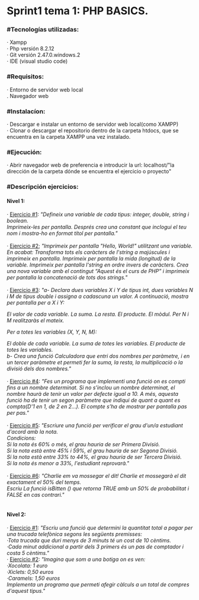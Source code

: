 **<h1>Sprint1 tema 1: PHP BASICS.</h1>**

**<h3>#Tecnologías utilizadas:</h3>**
    · Xampp<br>
    · Php versión 8.2.12<br>
    · Git versión 2.47.0.windows.2<br>
    · IDE (visual studio code)

**<h3>#Requisitos:</h3>**
    · Entorno de servidor web local<br>
    . Navegador web

**<h3>#Instalacíon:</h3>**
    · Descargar e instalar un entorno de servidor web local(como XAMPP)<br>
    · Clonar o descargar el repositorio dentro de la carpeta htdocs, que se encuentra en la carpeta XAMPP una vez instalado.

**<h3>#Ejecución:</h3>**
    · Abrir navegador web de preferencia e introducir la url: localhost/"la dirección de la carpeta dónde se encuentra el ejercicio o proyecto"

**<h3>#Descripción ejercicios:</h3>**
    **<h4>Nivel 1:</h4>**
    · <a href="1.2.1_php_basics_nivell1.php">Ejercicio #1</a>: *"Defineix una variable de cada tipus: integer, double, string i 
        boolean.  
        Imprimeix-les per pantalla.
        Després crea una constant que inclogui el teu nom i mostra-ho en format títol per pantalla."*<br><br>
    · <a href="1.2.2_php_basics_nivell1.php">Ejercicio #2</a>; *"Imprimeix per pantalla "Hello, World!" utilitzant una variable. En acabat:
        Transforma tots els caràcters de l'string a majúscules i imprimeix en pantalla.
        Imprimeix per pantalla la mida (longitud) de la variable.
        Imprimeix per pantalla l'string en ordre invers de caràcters.
        Crea una nova variable amb el contingut “Aquest és el curs de PHP” i imprimeix per pantalla la concatenació de tots dos strings."*<br><br>
    · <a href="1.2.3_php_basics_nivell1.php">Ejercicio #3</a>: *"a- Declara dues variables X i Y de tipus int, dues variables N i M de tipus double i assigna a cadascuna un valor. A continuació, mostra per pantalla per a X i Y:*

*El valor de cada variable.*
*La suma.*
*La resta.*
*El producte.*
*El mòdul.*
*Per N i M realitzaràs el mateix.*

*Per a totes les variables (X, Y, N, M):*

*El doble de cada variable.*
*La suma de totes les variables.*
*El producte de totes les variables.*<br>
*b- Crea una funció Calculadora que entri dos nombres per paràmetre, i en un tercer paràmetre et permeti fer la suma, la resta, la multiplicació o la divisió dels dos nombres."*<br><br>
    · <a href="1.2.4_php_basics_nivell1.php">Ejercicio #4</a>: *"Fes un programa que implementi una funció on es compti fins a un nombre determinat. Si no s’inclou un nombre determinat, el nombre haurà de tenir un valor per defecte igual a 10. A més, aquesta funció ha de tenir un segon paràmetre que indiqui de quant a quant es compta(D'1 en 1, de 2 en 2…). El compte s’ha de mostrar per pantalla pas per pas."*<br><br>
    · <a href="1.2.5_php_basics_nivell1.php">Ejercicio #5</a>: *"Escriure una funció per verificar el grau d'un/a estudiant d'acord amb la nota.<br>Condicions:<br>Si la nota és 60% o més, el grau hauria de ser Primera Divisió.<br>Si la nota està entre 45% i 59%, el grau hauria de ser Segona Divisió.<br>Si la nota està entre 33% to 44%, el grau hauria de ser Tercera Divisió.<br>Si la nota és menor a 33%, l'estudiant reprovarà."*<br><br>
    · <a href="1.2.6_php_basics_nivell1.php">Ejercicio #6</a>: *"Charlie em va mossegar el dit! Charlie et mossegarà el dit exactament el 50% del temps.<br>Escriu La funció isBitten () que retorna TRUE amb un 50% de probabilitat i FALSE en cas contrari."*<br><br>
    
**<h4>Nivel 2:</h4>**
    · <a href="1.2.1_php_basics_nivell2.php">Ejercicio #1</a>: *"Escriu una funció que determini la quantitat total a pagar per una trucada telefònica segons les següents premisses:<br>·Tota trucada que duri menys de 3 minuts té un cost de 10 cèntims.<br>·Cada minut addicional a partir dels 3 primers és un pas de comptador i costa 5 cèntims."*<br>
    · <a href="1.2.2_php_basics_nivell2.php">Ejercicio #2</a>: *"Imagina que som a una botiga on es ven:<br>·Xocolata: 1 euro<br>·Xiclets: 0,50 euros<br>·Caramels: 1,50 euros<br>Implementa un programa que permeti afegir càlculs a un total de compres d'aquest tipus."*<br>